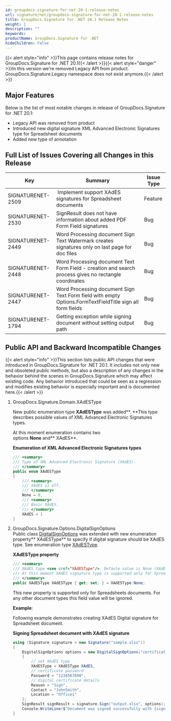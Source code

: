 ```yaml
---
id: groupdocs-signature-for-net-20-1-release-notes
url: signature/net/groupdocs-signature-for-net-20-1-release-notes
title: GroupDocs.Signature for .NET 20.1 Release Notes
weight: 1
description: ""
keywords: 
productName: GroupDocs.Signature for .NET
hideChildren: False
---
```

{{< alert style="info" >}}This page contains release notes for GroupDocs.Signature for .NET 20.1{{< /alert >}}{{< alert style="danger" >}}In this version we're removed Legacy API from product. GroupDocs.Signature.Legacy namespace does not exist anymore.{{< /alert >}}

## Major Features

Below is the list of most notable changes in release of GroupDocs.Signature for .NET 20.1:

*   Legacy API was removed from product
*   Introduced new digital signature XML Advanced Electronic Signatures type for Spreadsheet documents
*   Added new type of annotation

## Full List of Issues Covering all Changes in this Release

| Key | Summary | Issue Type |
| --- | --- | --- |
| SIGNATURENET-2509  |  Implement support XAdES signatures for Spreadsheet documents | Feature |
| SIGNATURENET-2530 | SignResult does not have information about added PDF Form Field signatures | Bug |
| SIGNATURENET-2449 | Word Processing document Sign Text Watermark creates signatures only on last page for doc files | Bug |
| SIGNATURENET-2448 | Word Processing document Text Form Field - creation and search process gives no rectangle coordinates | Bug |
| SIGNATURENET-2447 | Word Processing document Sign Text Form field with empty Options.FormTextFieldTitle sign all form fields | Bug |
| SIGNATURENET-1794 | Getting exception while signing document without setting output path | Bug |

## Public API and Backward Incompatible Changes

{{< alert style="info" >}}This section lists public API changes that were introduced in GroupDocs.Signature for .NET 20.1. It includes not only new and obsoleted public methods, but also a description of any changes in the behavior behind the scenes in GroupDocs.Signature which may affect existing code. Any behavior introduced that could be seen as a regression and modifies existing behavior is especially important and is documented here.{{< /alert >}}

1.  GroupDocs.Signature.Domain.XAdESType
    
    New public enumeration type **XAdESType** was added**. **This type describes possible values of XML Advanced Electronic Signatures types.
    
    At this moment enumeration contains two options **None** and** XAdES**.
    
    **Enumeration of XML Advanced Electronic Signatures types**
    
    ```csharp
    /// <summary>
    /// Type of XML Advanced Electronic Signature (XAdES).
    /// </summary>
    public enum XAdESType
    {
        /// <summary>
        /// XAdES is off.
        /// </summary>
        None = 0,
        /// <summary>
        /// Basic XAdES.
        /// </summary>
        XAdES = 1
    }
    ```
    
2.  GroupDocs.Signature.Options.DigitalSignOptions  
    Public class [DigitalSignOptions](https://apireference.groupdocs.com/net/signature/groupdocs.signature.options/digitalsignoptions) was extended with new enumeration property** XAdESType** to specify if digital signature should be XAdES type. See enumeration type [XAdESType](https://apireference.groupdocs.com/net/signature/groupdocs.signature.domain/xadestype).
    
    **XAdESType property**
    
    ```csharp
    /// <summary>
    /// XAdES type <see cref="XAdESType"/>. Defaule value is None (XAdES is off).
    /// At this moment XAdES signature type is supported only for Spreadsheet documents.
    /// </summary>
    public XAdESType XAdESType { get; set; } = XAdESType.None;
    
    ```
    
    This new property is supported only for Spreadsheets documents. For any other document types this field value will be ignored.
    
    **Example**:
    
    Following example demonstrates creating XAdES Digital signature for Spreadsheet document.
    
    **Signing Spreadsheet document with XAdES signature**
    
    ```csharp
    using (Signature signature = new Signature("sample.xlsx"))
    {
        DigitalSignOptions options = new DigitalSignOptions("certificate.pfx")
        {
            // set XAdES type
            XAdESType = XAdESType.XAdES,
            // certificate password
            Password = "1234567890",
            // digital certificate details
            Reason = "Sign",
            Contact = "JohnSmith",
            Location = "Office1"
        };
        SignResult signResult = signature.Sign("output.xlsx", options);
        Console.WriteLine($"Document was signed successfully with {signResult.Succeeded.Count} signature(s).\nFile saved at {outputFilePath}.");    
    }
    ```
